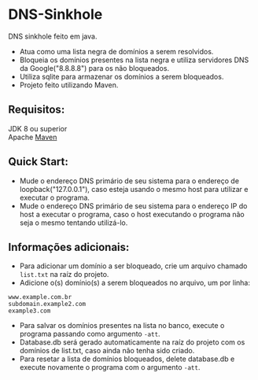 # DNS-Sinkhole
  DNS sinkhole feito em java.  
- Atua como uma lista negra de domínios a serem resolvidos.
- Bloqueia os domínios presentes na lista negra e utiliza servidores DNS da Google("8.8.8.8") para os não bloqueados.
- Utiliza sqlite para armazenar os domínios a serem bloqueados.  
- Projeto feito utilizando Maven.  

## Requisitos:
JDK 8 ou superior  
Apache [Maven](https://maven.apache.org/)  

## Quick Start:
- Mude o endereço DNS primário de seu sistema para o endereço de loopback("127.0.0.1"), caso esteja usando o mesmo host para utilizar e executar o programa.
- Mude o endereço DNS primário de seu sistema para o endereço IP do host a executar o programa, caso o host executando o programa não seja o mesmo tentando utilizá-lo.
## Informações adicionais:  
  - Para adicionar um domínio a ser bloqueado, crie um arquivo chamado `list.txt` na raíz do projeto.
  - Adicione o(s) domínio(s) a serem bloqueados no arquivo, um por linha:
  ```
  www.example.com.br
  subdomain.example2.com
  example3.com
  ```
  - Para salvar os domínios presentes na lista no banco, execute o programa passando como argumento `-att`.
  - Database.db será gerado automaticamente na raíz do projeto com os domínios de list.txt, caso ainda não tenha sido criado.
  - Para resetar a lista de domínios bloqueados, delete database.db e execute novamente o programa com o argumento `-att`.
  
  
